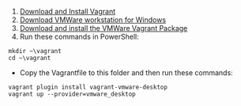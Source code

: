 1) <a href="https://developer.hashicorp.com/vagrant/install" target="_blank">Download and Install Vagrant</a>
2) <a href=https://m.majorgeeks.com/files/details/vmware_workstation_for_windows.html>Download VMWare workstation for Windows</a>
3) <a href=https://developer.hashicorp.com/vagrant/install/vmware>Download and install the VMWare Vagrant Package</a>
4) Run these commands in PowerShell:
```
mkdir ~\vagrant
cd ~\vagrant
```

* Copy the Vagrantfile to this folder and then run these commands:
```
vagrant plugin install vagrant-vmware-desktop
vagrant up --provider=vmware_desktop
```
